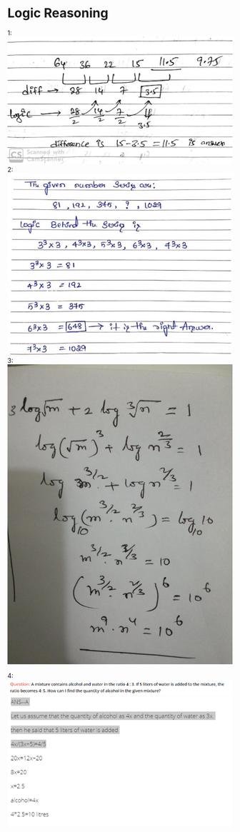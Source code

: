 # Logic Reasoning



1:
![alt text](https://github.com/mayank0rastogi/Reasoning/blob/main/logic-Reasoning%20-1.jpg)
2:
![alt text](https://github.com/mayank0rastogi/Reasoning/blob/main/logic-reas-2.jpg)
3:
![alt text](https://github.com/mayank0rastogi/Reasoning/blob/main/reasoning-3.jpg)

4:![alt text](https://github.com/mayank0rastogi/Reasoning/blob/main/reasoning-5.PNG)
![alt text](https://github.com/mayank0rastogi/Reasoning/blob/main/reasoning-4.PNG)

